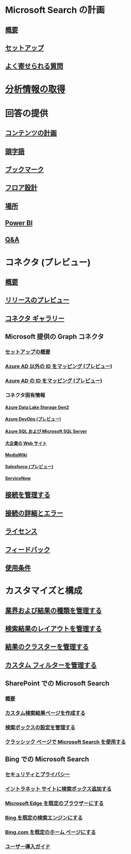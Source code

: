 # Microsoft Search の計画
## [概要](overview-microsoft-search.md)
## [セットアップ](setup-microsoft-search.md)
## [よく寄せられる質問](faqs.md)
# [分析情報の取得](usage-reports.md)
# 回答の提供
## [コンテンツの計画](plan-your-content.md)
## [頭字語](manage-acronyms.md)
## [ブックマーク](manage-bookmarks.md)
## [フロア設計](manage-floorplans.md)
## [場所](manage-locations.md)
## [Power BI](manage-powerbi.md)
## [Q&A](manage-qas.md)
# コネクタ (プレビュー)
## [概要](connectors-overview.md)
## [リリースのプレビュー](connectors-preview.md)
## [コネクタ ギャラリー](connectors-gallery.md)
## Microsoft 提供の Graph コネクタ
### [セットアップの概要](configure-connector.md)
### [Azure AD 以外の ID をマッピング (プレビュー)](map-non-aad.md)
### [Azure AD の ID をマッピング (プレビュー)](map-aad.md)
### コネクタ固有情報
#### [Azure Data Lake Storage Gen2](azure-data-lake-connector.md)
#### [Azure DevOps (プレビュー)](azure-devops-connector.md)
#### [Azure SQL および Microsoft SQL Server](MSSQL-connector.md)
#### [大企業の Web サイト](enterprise-web-connector.md)
#### [MediaWiki](mediawiki-connector.md)
#### [Salesforce (プレビュー)](salesforce-connector.md)
#### [ServiceNow](servicenow-connector.md)
## [接続を管理する](manage-connector.md)
## [接続の詳細とエラー](connector-details-errors.md)
## [ライセンス](licensing.md)
## [フィードバック](connectors-feedback.md)
## [使用条件](terms-of-use.md)
# カスタマイズと構成
## [業界および結果の種類を管理する](customize-search-page.md)
## [検索結果のレイアウトを管理する](customize-results-layout.md)
## [結果のクラスターを管理する](result-cluster.md)
## [カスタム フィルターを管理する](custom-filters.md)
## SharePoint での Microsoft Search
### [概要](get-started-search-in-sharepoint-online.md)
### [カスタム検索結果ページを作成する](create-search-results-pages.md)
### [検索ボックスの設定を管理する](manage-spo-search-box.md)
### [クラッシック ページで Microsoft Search を使用する ](manage-classic-spo-pages.md)
## Bing での Microsoft Search
### [セキュリティとプライバシー](security-for-search.md)
### [イントラネット サイトに検索ボックス追加する](add-a-search-box-to-your-intranet-site.md)
### [Microsoft Edge を既定のブラウザーにする](/deployedge/edge-default-browser)
### [Bing を既定の検索エンジンにする](set-default-search-engine.md)
### [Bing.com を既定のホーム ページにする](set-default-homepage.md)
### [ユーザー導入ガイド](user-adoption-guide.md)
